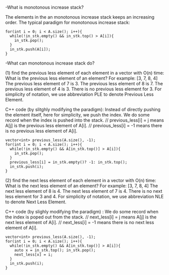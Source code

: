 -What is monotonous increase stack?

  The elements in the an monotonous increase stack keeps an increasing order.
  The typical paradigm for monotonous increase stack:
    
    for(int i = 0; i < A.size(); i++){
      while(!in_stk.empty() && in_stk.top() > A[i]){
        in_stk.pop();
      }
      in_stk.push(A[i]);
    }


-What can monotonous increase stack do?
    
  (1) find the previous less element of each element in a vector with O(n) time:
    What is the previous less element of an element?
    For example:
    [3, 7, 8, 4]
    The previous less element of 7 is 3.
    The previous less element of 8 is 7.
    The previous less element of 4 is 3.
    There is no previous less element for 3.
    For simplicity of notation, we use abbreviation PLE to denote Previous Less Element.
    
  C++ code (by slitghly modifying the paradigm):
    Instead of directly pushing the element itself, here for simplicity, we push the index.
    We do some record when the index is pushed into the stack.
    // previous_less[i] = j means A[j] is the previous less element of A[i].
    // previous_less[i] = -1 means there is no previous less element of A[i].
    
    
    vector<int> previous_less(A.size(), -1);
    for(int i = 0; i < A.size(); i++){
      while(!in_stk.empty() && A[in_stk.top()] > A[i]){
        in_stk.pop();
      }
      previous_less[i] = in_stk.empty()? -1: in_stk.top();
      in_stk.push(i);
    }
    
    
  (2) find the next less element of each element in a vector with O(n) time:
    What is the next less element of an element?
    For example:
    [3, 7, 8, 4]
    The next less element of 8 is 4.
    The next less element of 7 is 4.
    There is no next less element for 3 and 4.
    For simplicity of notation, we use abbreviation NLE to denote Next Less Element.
    
  C++ code (by slighly modifying the paradigm) :
    We do some record when the index is poped out from the stack.
    // next_less[i] = j means A[j] is the next less element of A[i].
    // next_less[i] = -1 means there is no next less element of A[i].
    
    
    vector<int> previous_less(A.size(), -1);
    for(int i = 0; i < A.size(); i++){
      while(!in_stk.empty() && A[in_stk.top()] > A[i]){
        auto x = in_stk.top(); in_stk.pop();
        next_less[x] = i;
      }
      in_stk.push(i);
    }
